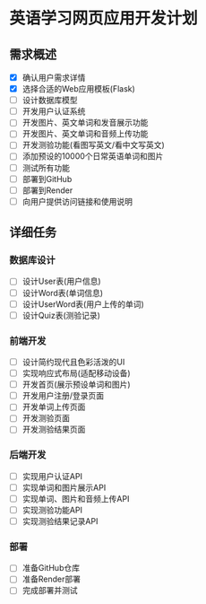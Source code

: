 # 英语学习网页应用开发计划

## 需求概述
- [x] 确认用户需求详情
- [x] 选择合适的Web应用模板(Flask)
- [ ] 设计数据库模型
- [ ] 开发用户认证系统
- [ ] 开发图片、英文单词和发音展示功能
- [ ] 开发图片、英文单词和音频上传功能
- [ ] 开发测验功能(看图写英文/看中文写英文)
- [ ] 添加预设的10000个日常英语单词和图片
- [ ] 测试所有功能
- [ ] 部署到GitHub
- [ ] 部署到Render
- [ ] 向用户提供访问链接和使用说明

## 详细任务

### 数据库设计
- [ ] 设计User表(用户信息)
- [ ] 设计Word表(单词信息)
- [ ] 设计UserWord表(用户上传的单词)
- [ ] 设计Quiz表(测验记录)

### 前端开发
- [ ] 设计简约现代且色彩活泼的UI
- [ ] 实现响应式布局(适配移动设备)
- [ ] 开发首页(展示预设单词和图片)
- [ ] 开发用户注册/登录页面
- [ ] 开发单词上传页面
- [ ] 开发测验页面
- [ ] 开发测验结果页面

### 后端开发
- [ ] 实现用户认证API
- [ ] 实现单词和图片展示API
- [ ] 实现单词、图片和音频上传API
- [ ] 实现测验功能API
- [ ] 实现测验结果记录API

### 部署
- [ ] 准备GitHub仓库
- [ ] 准备Render部署
- [ ] 完成部署并测试
